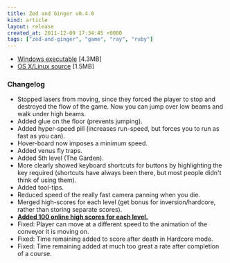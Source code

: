 ```yaml
---
title: Zed and Ginger v0.4.0
kind: article
layout: release
created_at: 2011-12-09 17:34:45 +0000
tags: ["zed-and-ginger", "game", "ray", "ruby"]
---
```


* [Windows executable](http://dl.dropbox.com/u/33370854/games/zed_and_ginger/zed_and_ginger_v0_4_0_WIN32.zip) [4.3MB]
* [OS X/Linux source](http://dl.dropbox.com/u/33370854/games/zed_and_ginger/zed_and_ginger_v0_4_0_SOURCE.zip) [1.5MB]

### Changelog

* Stopped lasers from moving, since they forced the player to stop and destroyed the flow of the game. Now you can jump over low beams and walk under high beams.
* Added glue on the floor (prevents jumping).
* Added hyper-speed pill (increases run-speed, but forces you to run as fast as you can).
* Hover-board now imposes a minimum speed.
* Added venus fly traps.
* Added 5th level (The Garden).
* More clearly showed keyboard shortcuts for buttons by highlighting the key required (shortcuts have always been there, but most people didn't think of using them).
* Added tool-tips.
* Reduced speed of the really fast camera panning when you die.
* Merged high-scores for each level (get bonus for inversion/hardcore, rather than storing separate scores).
* [__Added 100 online high scores for each level.__](/games/zed_and_ginger/#high-scores)
* Fixed: Player can move at a different speed to the animation of the conveyor it is moving on.
* Fixed: Time remaining added to score after death in Hardcore mode.
* Fixed: Time remaining added at much too great a rate after completion of a course.

